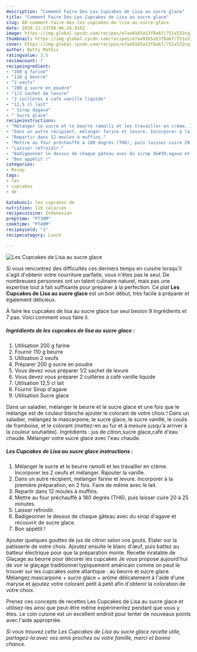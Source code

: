 ```yaml
---
description: "Comment Faire Des Les Cupcakes de Lisa au sucre glace"
title: "Comment Faire Des Les Cupcakes de Lisa au sucre glace"
slug: 60-comment-faire-des-les-cupcakes-de-lisa-au-sucre-glace
date: 2020-11-23T08:06:34.916Z
image: https://img-global.cpcdn.com/recipes/e7aa9165a53f8a6f/751x532cq70/les-cupcakes-de-lisa-au-sucre-glace-photo-principale-de-la-recette.jpg
thumbnail: https://img-global.cpcdn.com/recipes/e7aa9165a53f8a6f/751x532cq70/les-cupcakes-de-lisa-au-sucre-glace-photo-principale-de-la-recette.jpg
cover: https://img-global.cpcdn.com/recipes/e7aa9165a53f8a6f/751x532cq70/les-cupcakes-de-lisa-au-sucre-glace-photo-principale-de-la-recette.jpg
author: Betty Mathis
ratingvalue: 3.5
reviewcount: 7
recipeingredient:
- "200 g farine"
- "110 g beurre"
- "2 oeufs"
- "200 g sucre en poudre"
- "1/2 sachet de levure"
- "2 cuillères à café vanille liquide"
- "12,5 cl lait"
- " Sirop dagave"
- " Sucre glace"
recipeinstructions:
- "Mélanger le sucre et le beurre ramolli et les travailler en crème. Incorporer les 2 oeufs et mélanger. Rajouter la vanille."
- "Dans un autre récipient, mélanger farine et levure. Incorporer à la première préparation, en 2 fois. Faire de même avec le lait."
- "Repartir dans 12 moules à muffins."
- "Mettre au four préchauffé à 180 degrés (TH6), puis laisser cuire 20 à 25 minutes."
- "Laisser refroidir."
- "Badigeonner le dessus de chaque gâteau avec du sirop d&#39;agave et recouvrir de sucre glace."
- "Bon appétit !"
categories:
- Resep
tags:
- les
- cupcakes
- de

katakunci: les cupcakes de 
nutrition: 119 calories
recipecuisine: Indonesian
preptime: "PT30M"
cooktime: "PT49M"
recipeyield: "1"
recipecategory: Lunch

---
```



![Les Cupcakes de Lisa au sucre glace](https://img-global.cpcdn.com/recipes/e7aa9165a53f8a6f/751x532cq70/les-cupcakes-de-lisa-au-sucre-glace-photo-principale-de-la-recette.jpg)

Si vous rencontrez des difficultés ces derniers temps en cuisine lorsqu'il s'agit d'obtenir votre nourriture parfaite, vous n'êtes pas le seul. De nombreuses personnes ont un talent culinaire naturel, mais pas une expertise tout à fait suffisante pour préparer à la perfection. Ce plat <strong> Les Cupcakes de Lisa au sucre glace </strong> est un bon début, très facile à préparer et également délicieux.

<!--inarticleads1-->

À faire les cupcakes de lisa au sucre glace tue seul besion 9 Ingrédients et 7 pas. Voici comment vous faire il.

##### Ingrédients de les cupcakes de lisa au sucre glace :

1. Utilisation 200 g farine
1. Fournir 110 g beurre
1. Utilisation 2 oeufs
1. Préparer 200 g sucre en poudre
1. Vous devez vous préparer 1/2 sachet de levure
1. Vous devez vous préparer 2 cuillères à café vanille liquide
1. Utilisation 12,5 cl lait
1. Fournir  Sirop d&#39;agave
1. Utilisation  Sucre glace


Dans un saladier, mélanger le beurre et le sucre glace et une fois que le mélange est de couleur blanche ajouter le colorant de votre choix ! Dans un saladier, mélangez le mascarpone, le sucre glace, le sucre vanillé, le coulis de framboise, et le colorant (mettez-en au fur et à mesure jusqu&#39;à arriver à la couleur souhaitée). Ingrédients : jus de citron,sucre glace,café d&#39;eau chaude. Mélanger votre sucre glace avec l&#39;eau chaude. 

<!--inarticleads2-->

##### Les Cupcakes de Lisa au sucre glace instructions :

1. Mélanger le sucre et le beurre ramolli et les travailler en crème. Incorporer les 2 oeufs et mélanger. Rajouter la vanille.
1. Dans un autre récipient, mélanger farine et levure. Incorporer à la première préparation, en 2 fois. Faire de même avec le lait.
1. Repartir dans 12 moules à muffins.
1. Mettre au four préchauffé à 180 degrés (TH6), puis laisser cuire 20 à 25 minutes.
1. Laisser refroidir.
1. Badigeonner le dessus de chaque gâteau avec du sirop d&#39;agave et recouvrir de sucre glace.
1. Bon appétit !


Ajouter quelques gouttes de jus de citron selon vos gouts. Etaler sur la patisserie de votre choix. Ajoutez ensuite le blanc d&#39;œuf, puis battez au batteur électrique pour que la préparation monte. Recette inratable de Glaçage au beurre pour décorer les cupcakes Je vous propose aujourd&#39;hui de voir le glaçage traditionnel typiquement américain comme on peut le trouver sur les cupcakes outre atlantique : au beurre et sucre glace. Mélangez mascarpone + sucre glace + arôme délicatement à l&#39;aide d&#39;une maryse et ajoutez votre colorant petit à petit afin d&#39;obtenir la coloration de votre choix. 

<!--inarticleads1-->

<p>
Prenez ces concepts de recettes Les Cupcakes de Lisa au sucre glace et utilisez-les ainsi que peut-être même expérimentez pendant que vous y êtes. Le coin cuisine est un excellent endroit pour tenter de nouveaux points avec l'aide appropriée.
</p>

<p>
<i>Si vous trouvez cette Les Cupcakes de Lisa au sucre glace recette utile, partagez-la avec vos amis proches ou votre famille, merci et bonne chance.</i>
</p>
